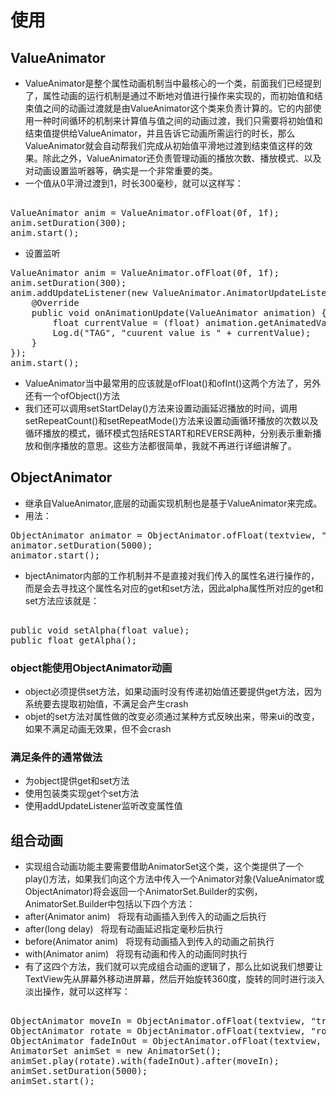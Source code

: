 # 使用
## ValueAnimator
- ValueAnimator是整个属性动画机制当中最核心的一个类，前面我们已经提到了，属性动画的运行机制是通过不断地对值进行操作来实现的，而初始值和结束值之间的动画过渡就是由ValueAnimator这个类来负责计算的。它的内部使用一种时间循环的机制来计算值与值之间的动画过渡，我们只需要将初始值和结束值提供给ValueAnimator，并且告诉它动画所需运行的时长，那么ValueAnimator就会自动帮我们完成从初始值平滑地过渡到结束值这样的效果。除此之外，ValueAnimator还负责管理动画的播放次数、播放模式、以及对动画设置监听器等，确实是一个非常重要的类。
- 一个值从0平滑过渡到1，时长300毫秒，就可以这样写：
<pre>

ValueAnimator anim = ValueAnimator.ofFloat(0f, 1f);
anim.setDuration(300);
anim.start();
</pre>
- 设置监听
<pre>
ValueAnimator anim = ValueAnimator.ofFloat(0f, 1f);
anim.setDuration(300);
anim.addUpdateListener(new ValueAnimator.AnimatorUpdateListener() {
    @Override
    public void onAnimationUpdate(ValueAnimator animation) {
        float currentValue = (float) animation.getAnimatedValue();
        Log.d("TAG", "cuurent value is " + currentValue);
    }
});
anim.start();
</pre>
- ValueAnimator当中最常用的应该就是ofFloat()和ofInt()这两个方法了，另外还有一个ofObject()方法
- 我们还可以调用setStartDelay()方法来设置动画延迟播放的时间，调用setRepeatCount()和setRepeatMode()方法来设置动画循环播放的次数以及循环播放的模式，循环模式包括RESTART和REVERSE两种，分别表示重新播放和倒序播放的意思。这些方法都很简单，我就不再进行详细讲解了。

## ObjectAnimator
- 继承自ValueAnimator,底层的动画实现机制也是基于ValueAnimator来完成。
- 用法：
<pre>
ObjectAnimator animator = ObjectAnimator.ofFloat(textview, "alpha", 1f, 0f, 1f);
animator.setDuration(5000);
animator.start();
</pre>
- bjectAnimator内部的工作机制并不是直接对我们传入的属性名进行操作的，而是会去寻找这个属性名对应的get和set方法，因此alpha属性所对应的get和set方法应该就是：
<pre>

public void setAlpha(float value);
public float getAlpha();
</pre>
### object能使用ObjectAnimator动画
- object必须提供set方法，如果动画时没有传递初始值还要提供get方法，因为系统要去提取初始值，不满足会产生crash
- objet的set方法对属性做的改变必须通过某种方式反映出来，带来ui的改变，如果不满足动画无效果，但不会crash
### 满足条件的通常做法
- 为object提供get和set方法
- 使用包装类实现get个set方法
- 使用addUpdateListener监听改变属性值
## 组合动画
- 实现组合动画功能主要需要借助AnimatorSet这个类，这个类提供了一个play()方法，如果我们向这个方法中传入一个Animator对象(ValueAnimator或ObjectAnimator)将会返回一个AnimatorSet.Builder的实例，AnimatorSet.Builder中包括以下四个方法：
- after(Animator anim)   将现有动画插入到传入的动画之后执行
- after(long delay)   将现有动画延迟指定毫秒后执行
- before(Animator anim)   将现有动画插入到传入的动画之前执行
- with(Animator anim)   将现有动画和传入的动画同时执行
- 有了这四个方法，我们就可以完成组合动画的逻辑了，那么比如说我们想要让TextView先从屏幕外移动进屏幕，然后开始旋转360度，旋转的同时进行淡入淡出操作，就可以这样写：
<pre>

ObjectAnimator moveIn = ObjectAnimator.ofFloat(textview, "translationX", -500f, 0f);
ObjectAnimator rotate = ObjectAnimator.ofFloat(textview, "rotation", 0f, 360f);
ObjectAnimator fadeInOut = ObjectAnimator.ofFloat(textview, "alpha", 1f, 0f, 1f);
AnimatorSet animSet = new AnimatorSet();
animSet.play(rotate).with(fadeInOut).after(moveIn);
animSet.setDuration(5000);
animSet.start();
</pre>
